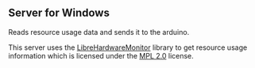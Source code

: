 ## Server for Windows  
Reads resource usage data and sends it to the arduino.  

This server uses the [LibreHardwareMonitor](https://github.com/LibreHardwareMonitor/LibreHardwareMonitor) library to get resource usage information which is licensed under the [MPL 2.0](https://www.mozilla.org/en-US/MPL/2.0/) license.
